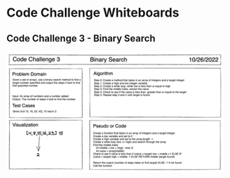 # Code Challenge Whiteboards

## Code Challenge 3 - Binary Search

![Whiteboard for Code Challenge 3](./img/binarySearch.png)
